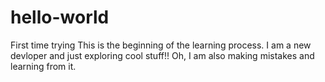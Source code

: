 # hello-world
First time trying 
This is the beginning of the learning process. I am a new devloper and just exploring cool stuff!! Oh, I am also making mistakes and learning from it. 
